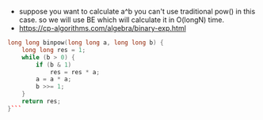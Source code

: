 - suppose you want to calculate a^b you can't use traditional pow() in this case. so we will use BE which will calculate it in O(longN) time.
- https://cp-algorithms.com/algebra/binary-exp.html
```cpp
long long binpow(long long a, long long b) {
    long long res = 1;
    while (b > 0) {
        if (b & 1)
            res = res * a;
        a = a * a;
        b >>= 1;
    }
    return res;
}```
